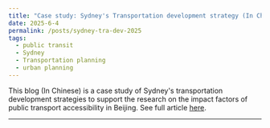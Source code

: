 ```yaml
---
title: "Case study: Sydney's Transportation development strategy (In Chinese)"
date: 2025-6-4
permalink: /posts/sydney-tra-dev-2025
tags:
  - public transit
  - Sydney
  - Transportation planning
  - urban planning
---
```


This blog (In Chinese) is a case study of Sydney's transportation development strategies to support the research on the impact factors of public transport accessibility in Beijing.
See full article [here](http://www.itdp-china.org/media/publications/Sydney%20Transportation%20Development.html).

---------
